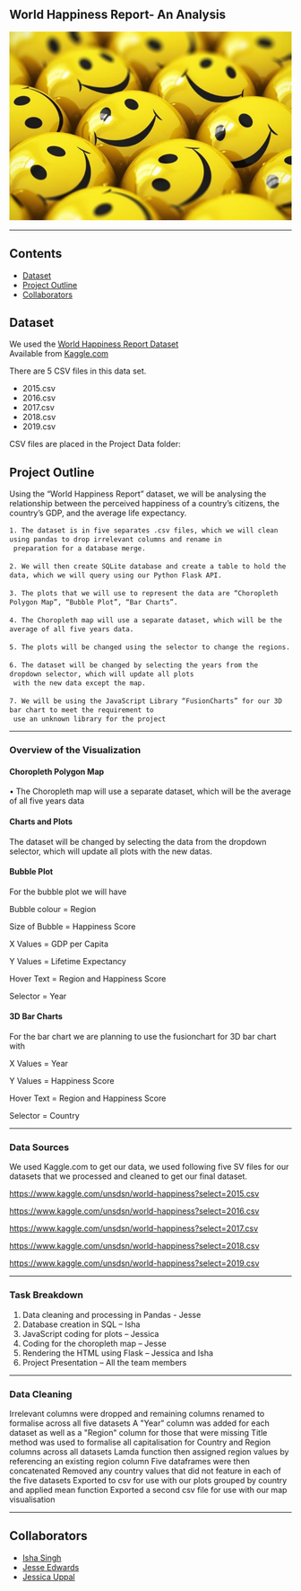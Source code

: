 ﻿## World Happiness Report- An Analysis 


![Title Image](Images/README_image.jpg)

------------------------------------------------------
## Contents

* [Dataset](#dataset-header)
* [Project Outline](#project-header)
* [Collaborators](#team-header)


## <a id="dataset-header"></a>Dataset

We used the [World Happiness Report Dataset](https://www.kaggle.com/unsdsn/world-happiness)\
Available from [Kaggle.com](https://www.kaggle.com)

There are 5 CSV files in this data set. 

* 2015.csv
* 2016.csv
* 2017.csv
* 2018.csv
* 2019.csv

CSV files are placed in the Project Data folder:



## <a id="project-header"></a>Project Outline

Using the “World Happiness Report” dataset, we will be analysing the relationship between the perceived happiness of a country’s citizens, 
the country’s GDP, and the average life expectancy.

	1. The dataset is in five separates .csv files, which we will clean using pandas to drop irrelevant columns and rename in 
     preparation for a database merge.
  
	2. We will then create SQLite database and create a table to hold the data, which we will query using our Python Flask API.
  
	3. The plots that we will use to represent the data are “Choropleth Polygon Map”, “Bubble Plot”, “Bar Charts”.
  
	4. The Choropleth map will use a separate dataset, which will be the average of all five years data.
  
	5. The plots will be changed using the selector to change the regions.
  
	6. The dataset will be changed by selecting the years from the dropdown selector, which will update all plots 
     with the new data except the map.
  
	7. We will be using the JavaScript Library “FusionCharts” for our 3D bar chart to meet the requirement to 
     use an unknown library for the project
--------------------------------------------------------------------------------------------------------------------------------------------------------------------------
### Overview of the Visualization 

#### Choropleth Polygon Map

•	The Choropleth map will use a separate dataset, which will be the average of all five years data
 #### Charts and Plots
 
The dataset will be changed by selecting the data from the dropdown selector, which will update all plots with the new datas.


#### Bubble Plot
For the bubble plot we will have

Bubble colour = Region

Size of Bubble = Happiness Score

X Values = GDP per Capita

Y Values = Lifetime Expectancy

Hover Text = Region and Happiness Score

Selector = Year

#### 3D Bar Charts
For the bar chart we are planning to use the fusionchart for 3D bar chart with 

X Values = Year

Y Values = Happiness Score

Hover Text = Region and Happiness Score

Selector = Country

----------------------------------------------------------------------------------------------------------------------------

### Data Sources
We used Kaggle.com to get our data, we used following five SV files for our datasets that we 
processed and cleaned to get our final dataset.
 
 https://www.kaggle.com/unsdsn/world-happiness?select=2015.csv
 
 https://www.kaggle.com/unsdsn/world-happiness?select=2016.csv

 https://www.kaggle.com/unsdsn/world-happiness?select=2017.csv
 
 https://www.kaggle.com/unsdsn/world-happiness?select=2018.csv
 
 https://www.kaggle.com/unsdsn/world-happiness?select=2019.csv


 
----------------------------------------------------------------------------------------------------------------------------

### Task Breakdown

1. Data cleaning and processing in Pandas - Jesse
2. Database creation in SQL – Isha
3. JavaScript coding for plots – Jessica 
4. Coding for the choropleth map – Jesse
5. Rendering the HTML using Flask – Jessica and Isha 
6. Project Presentation  – All the team members 

----------------------------------------------------------------------------------------------------------------------------

### Data Cleaning
Irrelevant columns were dropped and remaining columns renamed to formalise across all five datasets
A "Year" column was added for each dataset as well as a "Region" column for those that were missing
Title method was used to formalise all capitalisation for Country and Region columns across all datasets
Lamda function then assigned region values by referencing an existing region column
Five dataframes were then concatenated
Removed any country values that did not feature in each of the five datasets
Exported to csv for use with our plots
grouped by country and applied mean function
Exported a second csv file for use with our map visualisation

 -----------------------------------------------------------------------------------

## <a id="team-header"></a>Collaborators

* [Isha Singh](https://github.com/isha167)
* [Jesse Edwards](https://github.com/Squonk713)
* [Jessica Uppal](https://github.com/JessicaUppal)

